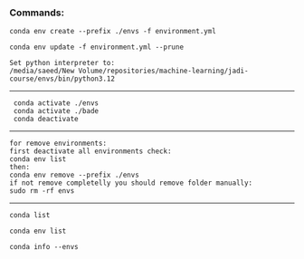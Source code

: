 ### Commands:
```
conda env create --prefix ./envs -f environment.yml
```
```
conda env update -f environment.yml --prune
```
```
Set python interpreter to:  
/media/saeed/New Volume/repositories/machine-learning/jadi-course/envs/bin/python3.12
```

---
     conda activate ./envs
     conda activate ./bade
     conda deactivate
---

```
for remove environments:
first deactivate all environments check:
conda env list
then:
conda env remove --prefix ./envs
if not remove completelly you should remove folder manually:
sudo rm -rf envs
```
---
```
conda list
```
```
conda env list
```
```
conda info --envs
```
